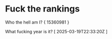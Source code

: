 # Fuck the rankings

Who the hell am I?
{ 15360981 }

What fucking year is it?
[ 2025-03-19T22:33:20Z ]
